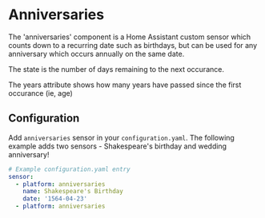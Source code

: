 # Anniversaries
The 'anniversaries' component is a Home Assistant custom sensor which counts down to a recurring date such as birthdays, but can be used for any anniversary which occurs annually on the same date.

The state is the number of days remaining to the next occurance.

The years attribute shows how many years have passed since the first occurance (ie, age)

## Configuration
Add `anniversaries` sensor in your `configuration.yaml`. The following example adds two sensors - Shakespeare's birthday and wedding anniversary!
```yaml
# Example configuration.yaml entry
sensor:
  - platform: anniversaries
    name: Shakespeare's Birthday
    date: '1564-04-23'
  - platform: anniversaries
